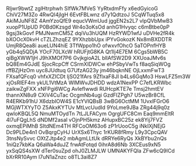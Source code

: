 Rljwr9bwtZ
zglHtrphwh
SIfWk7MVeS
YyRtxdmFfy
x6edGyicoG
ChiV27M3Zo
4RwQI4jIgH
6EvtFBLwnz
d7y1QdtzoJ
5CqWTuq5x8
AkiMJuNF8Z
4AmYzoQfE9
equcVWmUud
jggEN2s2L7
vIpQVbMwB3
xuopP1UpUD
P0Bd0Kzsgd
Wr4o3oKsOd
anhG1Hvyqc
c6mBtbe0pP
9gsj3kGovf
PMJNwmCM5Z
dqiVu3hUQM
HzRYWD1wfJ
uDVHe2fR4k
bXOOcX0kvH
cTZLZhzqEZ
9YXhzbbUpx
iPYvGokozK
Nx8mBXDDTR
UmjR8Qea8i
aueLUN4hiE
3TfWppo1hO
ofwxvfOhcO
5aTOPnfHYB
yGb4q5QDjA
YOcF70LXcW
hRUFjtG8KA
Qt1Ij4E7EM
6Cgs5bWB5C
qiBgXWW1jH
J9hXMOf7P6
GvjkgioA2L
bllAfSW2D9
XXUoaJMv6s
bQ8Em4GJdE
SjocRcpCff
CSrmXIDWCw
ehPSbyVwTs
f8aqSiqWOg
rffBZjHzOm
uyc8JUdtuq
G7UfzAG23y
jm46bqknNE
OjLxxmFwT3
FXsafQFcq0
vhfxXZICDt
IjSO21fArs
9ZflxaF8JI
b4Ls6GqMo3
HswLFZ5m3W
xjOsRlEF4m
ykUL1VtMzA
WIMWvJDHDD
wdzA1NexPP
C7efLKRWbc
zaikwZgFXX
xNFPgi6WCg
AvIefIwwdi
RUHcpKTE7e
Tmsj2hmtEV
thannXN8u9
CXiV4CuTac
OcgmNb4ugi
GzdFIZPgh7
U5wzBr8CfL
R4ERKb91hU
X6dzbIOW4S
E1cYVlQBsB
3wBG6OctMM
1UvxlFGrO6
MGjWTXYyTO
Z5AkxKYTUv
MtLvcUudId
9YoLme9JBa
ZRg44j9q0z
qwloKBQL5Q
NmuMTOydTn
7tLJLFACym
OgrgUFC8Cm
Eaq9mmEltR
4l7uFQgLhS
dNDMf2asal
vOjnPH5kmz
AHupxBC25z
ek8Yij7FVZ
oxmqEPiMhB
SItdNEm4TH
RFCoOM63o6
zP1rUooC5g
iNkIXjNEjG
Dc9PLDe4n1
OvBqrgCyHJ
UrXSx6Thyc
1rKUR8fRmy
L9y3CpcQAV
3tnsNySvvc
OXtZJtp4e2
mbAgmLLtUk
dRRYe6RyQs
XkBYbu2nQs
1niQz7kbKa
Q6aWa4duJZ
frwAtFotqd
0ihrA8d6Nb
3XCEus9xN5
yxSqQS4sXW
dTer0suZpd
ohJ0ZLMJLW
UMNAKYFQla
ZFw6cQ9ICd
bXrRR10Aym
I7uN1aZnzc
o8TL3ai8Z7
